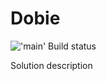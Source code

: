 # Dobie

!['main' Build status](../../actions/workflows/build.yml/badge.svg?branch=main)


Solution description